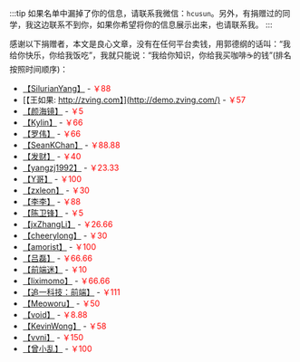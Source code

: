 :::tip
如果名单中漏掉了你的信息，请联系我微信：`hcusun`。另外，有捐赠过的同学，我这边联系不到你，如果你希望将你的信息展示出来，也请联系我。
:::

感谢以下捐赠者，本文是良心文章，没有在任何平台卖钱，用郭德纲的话叫：“我给你快乐，你给我饭吃”，我就只能说：“我给你知识，你给我买咖啡☕️的钱”(排名按照时间顺序)：

- [【SilurianYang】](https://github.com/SilurianYang) - <span style="color: red;">￥88</span>
- [【王如果: http://zving.com】](http://demo.zving.com/) - <span style="color: red;">￥57</span>
- [【颜海镜】](https://yanhaijing.com/) - <span style="color: red;">￥5</span>
- [【Kylin】](https://github.com/mrKylinZhou) - <span style="color: red;">￥66</span>
- [【罗伟】](supercoder.io) - <span style="color: red;">￥66</span>
- [【SeanKChan】](https://github.com/SeanKChan) - <span style="color: red;">￥88.88</span>
- [【发财】](https://github.com/IWSR) - <span style="color: red;">￥40</span>
- [【yangzj1992】](https://github.com/yangzj1992) - <span style="color: red;">￥23.33</span>
- [【Y哥】]() - <span style="color: red;">￥100</span>
- [【zxleon】](https://github.com/bigreybear) - <span style="color: red;">￥30</span>
- [【李李】]() - <span style="color: red;">￥88</span>
- [【陈卫锋】]() - <span style="color: red;">￥5</span>
- [【jxZhangLi】](https://github.com/jxZhangLi) - <span style="color: red;">￥26.66</span>
- [【cheerylong】](http://cheerylong.site/blog/) - <span style="color: red;">￥30</span>
- [【amorist】](https://github.com/amorist) - <span style="color: red;">￥100</span>
- [【吕磊】]() - <span style="color: red;">￥66.66</span>
- [【前端迷】](https://mp.weixin.qq.com/s?__biz=MzI5MjUxNjA4Mw==&mid=100000905&idx=1&sn=dd7956bbb9b1b845a8d8f3875ac11253&chksm=6c017d155b76f403f091420f6639e8f2871dd48b584bec153406906cce88bab610492d8c8a6d&scene=18#wechat_redirect) - <span style="color: red;">￥10</span>
- [【liximomo】](https://github.com/liximomo) - <span style="color: red;">￥66.66</span>
- [【追一科技：前端】](https://www.zhipin.com/job_detail/79ca9be7fb736e4d03Nz3924FVA~.html) - <span style="color: red;">￥111</span>
- [【Meoworu】](https://github.com/Meoworu) - <span style="color: red;">￥50</span>
- [【void】](http://www.cixi518.com/) - <span style="color: red;">￥8.88</span>
- [【KevinWong】](https://www.zhihu.com/people/kevin-wong-91/activities) - <span style="color: red;">￥58</span>
- [【vvni】](https://github.com/vvni) - <span style="color: red;">￥150</span>
- [【曾小乱】](https://zengxiaoluan.com/) - <span style="color: red;">￥100</span>
